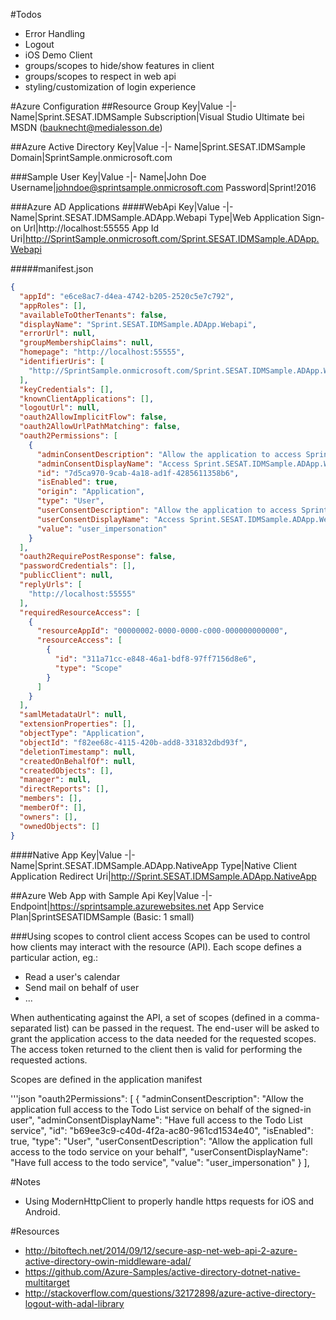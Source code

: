 #Todos
- Error Handling
- Logout
- iOS Demo Client
- groups/scopes to hide/show features in client
- groups/scopes to respect in web api
- styling/customization of login experience

#Azure Configuration
##Resource Group
Key|Value
-|-
Name|Sprint.SESAT.IDMSample
Subscription|Visual Studio Ultimate bei MSDN (bauknecht@medialesson.de)

##Azure Active Directory
Key|Value
-|-
Name|Sprint.SESAT.IDMSample
Domain|SprintSample.onmicrosoft.com

###Sample User
Key|Value
-|-
Name|John Doe
Username|johndoe@sprintsample.onmicrosoft.com
Password|Sprint!2016

###Azure AD Applications
####WebApi
Key|Value
-|-
Name|Sprint.SESAT.IDMSample.ADApp.Webapi
Type|Web Application
Sign-on Url|http://localhost:55555
App Id Uri|http://SprintSample.onmicrosoft.com/Sprint.SESAT.IDMSample.ADApp.Webapi

#####manifest.json
```json
{
  "appId": "e6ce8ac7-d4ea-4742-b205-2520c5e7c792",
  "appRoles": [],
  "availableToOtherTenants": false,
  "displayName": "Sprint.SESAT.IDMSample.ADApp.Webapi",
  "errorUrl": null,
  "groupMembershipClaims": null,
  "homepage": "http://localhost:55555",
  "identifierUris": [
    "http://SprintSample.onmicrosoft.com/Sprint.SESAT.IDMSample.ADApp.Webapi"
  ],
  "keyCredentials": [],
  "knownClientApplications": [],
  "logoutUrl": null,
  "oauth2AllowImplicitFlow": false,
  "oauth2AllowUrlPathMatching": false,
  "oauth2Permissions": [
    {
      "adminConsentDescription": "Allow the application to access Sprint.SESAT.IDMSample.ADApp.Webapi on behalf of the signed-in user.",
      "adminConsentDisplayName": "Access Sprint.SESAT.IDMSample.ADApp.Webapi",
      "id": "7d5ca970-9cab-4a18-ad1f-4285611358b6",
      "isEnabled": true,
      "origin": "Application",
      "type": "User",
      "userConsentDescription": "Allow the application to access Sprint.SESAT.IDMSample.ADApp.Webapi on your behalf.",
      "userConsentDisplayName": "Access Sprint.SESAT.IDMSample.ADApp.Webapi",
      "value": "user_impersonation"
    }
  ],
  "oauth2RequirePostResponse": false,
  "passwordCredentials": [],
  "publicClient": null,
  "replyUrls": [
    "http://localhost:55555"
  ],
  "requiredResourceAccess": [
    {
      "resourceAppId": "00000002-0000-0000-c000-000000000000",
      "resourceAccess": [
        {
          "id": "311a71cc-e848-46a1-bdf8-97ff7156d8e6",
          "type": "Scope"
        }
      ]
    }
  ],
  "samlMetadataUrl": null,
  "extensionProperties": [],
  "objectType": "Application",
  "objectId": "f82ee68c-4115-420b-add8-331832dbd93f",
  "deletionTimestamp": null,
  "createdOnBehalfOf": null,
  "createdObjects": [],
  "manager": null,
  "directReports": [],
  "members": [],
  "memberOf": [],
  "owners": [],
  "ownedObjects": []
}
```

####Native App
Key|Value
-|-
Name|Sprint.SESAT.IDMSample.ADApp.NativeApp
Type|Native Client Application
Redirect Uri|http://Sprint.SESAT.IDMSample.ADApp.NativeApp

##Azure Web App with Sample Api
Key|Value
-|-
Endpoint|https://sprintsample.azurewebsites.net
App Service Plan|SprintSESATIDMSample (Basic: 1 small)

###Using scopes to control client access
Scopes can be used to control how clients may interact with the resource (API). Each scope defines
a particular action, eg.:
- Read a user's calendar
- Send mail on behalf of user
- ...

When authenticating against the API, a set of scopes (defined in a comma-separated list) can be passed
in the request. The end-user will be asked to grant the application access to the data needed for the 
requested scopes. The access token returned to the client then is valid for performing the requested actions.

Scopes are defined in the application manifest

'''json
"oauth2Permissions": [
{
    "adminConsentDescription": "Allow the application full access to the Todo List service on behalf of the signed-in   user",
    "adminConsentDisplayName": "Have full access to the Todo List service",
    "id": "b69ee3c9-c40d-4f2a-ac80-961cd1534e40",
    "isEnabled": true,
    "type": "User",
    "userConsentDescription": "Allow the application full access to the todo service on your behalf",
    "userConsentDisplayName": "Have full access to the todo service",
    "value": "user_impersonation"
    }
],

#Notes
- Using ModernHttpClient to properly handle https requests for iOS and Android.

#Resources
- http://bitoftech.net/2014/09/12/secure-asp-net-web-api-2-azure-active-directory-owin-middleware-adal/
- https://github.com/Azure-Samples/active-directory-dotnet-native-multitarget
- http://stackoverflow.com/questions/32172898/azure-active-directory-logout-with-adal-library
